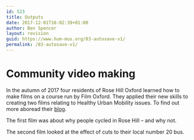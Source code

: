 ```yaml
---
id: 523
title: Outputs
date: 2017-12-01T16:02:39+01:00
author: Ben Spencer
layout: revision
guid: https://www.hum-mus.org/83-autosave-v1/
permalink: /83-autosave-v1/
---
```

# Community video making

In the autumn of 2017 four residents of Rose Hill Oxford learned how to make films on a course run by Film Oxford. They applied their new skills to creating two films relating to Healthy Urban Mobility issues. To find out more aboread their [blog](https://www.hum-mus.org/en/rose-hill-film-makers-guest-blog/).

The first film was about why people cycled in Rose Hill &#8211; and why not.

<div class="fb-video" data-allowfullscreen="true" data-href="https://www.facebook.com/HUMOxford/videos/314628049054307/">
</div>

The second film looked at the effect of cuts to their local number 20 bus.

<div class="fb-video" data-allowfullscreen="true" data-href="https://www.facebook.com/HUMOxford/videos/314657789051333/">
</div>
